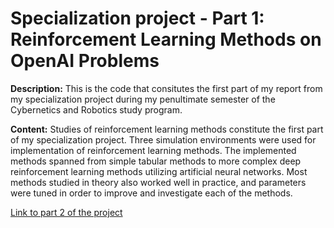 # Specialization project - Part 1: Reinforcement Learning Methods on OpenAI Problems

**Description:** This is the code that consitutes the first part of my report from my specialization project during my penultimate semester of the Cybernetics and Robotics study program.

**Content:** Studies of reinforcement learning methods constitute the first part of my specialization project. Three simulation environments were used for implementation of reinforcement learning methods.
The implemented methods spanned from simple tabular methods to more complex deep reinforcement learning methods utilizing artificial neural networks. Most methods studied in theory also worked well in practice, and parameters were tuned in order to improve and investigate each of the methods.

[Link to part 2 of the project](https://github.com/oyvindhg/ComputerVision-ObjectDetection)
